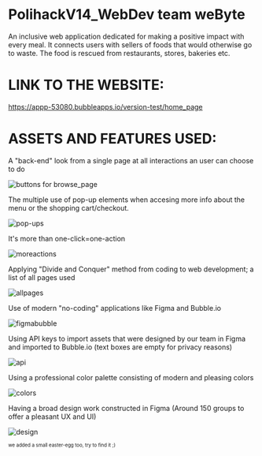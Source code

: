 # PolihackV14_WebDev team weByte
An inclusive web application dedicated for making a positive impact with every meal. It connects users with sellers of foods that would otherwise go to waste. The food is rescued from restaurants, stores, bakeries etc.

# LINK TO THE WEBSITE:
https://appp-53080.bubbleapps.io/version-test/home_page

# ASSETS AND FEATURES USED:

A "back-end" look from a single page at all interactions an user can choose to do 

![buttons for browse_page](https://i.imgur.com/3zOx3c1.png)

The multiple use of pop-up elements when accesing more info about the menu or the shopping cart/checkout.

![pop-ups](https://i.imgur.com/ujU8fVv.png)

It's more than one-click=one-action

![moreactions](https://i.imgur.com/cijqr5S.png)

Applying "Divide and Conquer" method from coding to web development; a list of all pages used

![allpages](https://i.imgur.com/0iUPBnU.png)

Use of modern "no-coding" applications like Figma and Bubble.io

![figmabubble](https://bubble.io/blog/content/images/size/w600/2023/07/bubble-figma-integration.png)

Using API keys to import assets that were designed by our team in Figma and imported to Bubble.io
(text boxes are empty for privacy reasons)

![api](https://i.imgur.com/LnE8ghj.png)

Using a professional color palette consisting of modern and pleasing colors

![colors](https://i.imgur.com/CSyVzET.png)

Having a broad design work constructed in Figma (Around 150 groups to offer a pleasant UX and UI)

![design](https://i.imgur.com/FQyPTaa.jpeg)


<sup><sub>we added a small easter-egg too, try to find it ;)</sub></sup>
